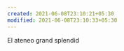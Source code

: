 ```yaml
---
created: 2021-06-08T23:10:21+05:30
modified: 2021-06-08T23:10:33+05:30
---
```


El ateneo grand splendid
